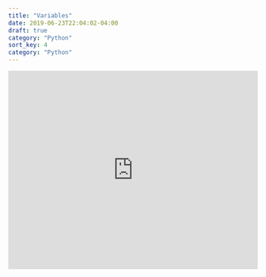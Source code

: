 ```yaml
---
title: "Variables"
date: 2019-06-23T22:04:02-04:00
draft: true
category: "Python"
sort_key: 4
category: "Python"
---
```


<iframe height="400px" width="100%" src="https://repl.it/@robotforest/RobotForestPython?lite=true" scrolling="no" frameborder="no" allowtransparency="true" allowfullscreen="true" sandbox="allow-forms allow-pointer-lock allow-popups allow-same-origin allow-scripts allow-modals"></iframe>
